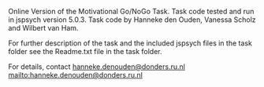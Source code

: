 Online Version of the Motivational Go/NoGo Task. Task code tested and run in jspsych version 5.0.3. Task code by Hanneke den Ouden, Vanessa Scholz and Wilbert van Ham.

For further description of the task and the included jspsych files in the task folder see the Readme.txt file in the task folder.

For details, contact hanneke.denouden@donders.ru.nl <mailto:hanneke.denouden@donders.ru.nl>
